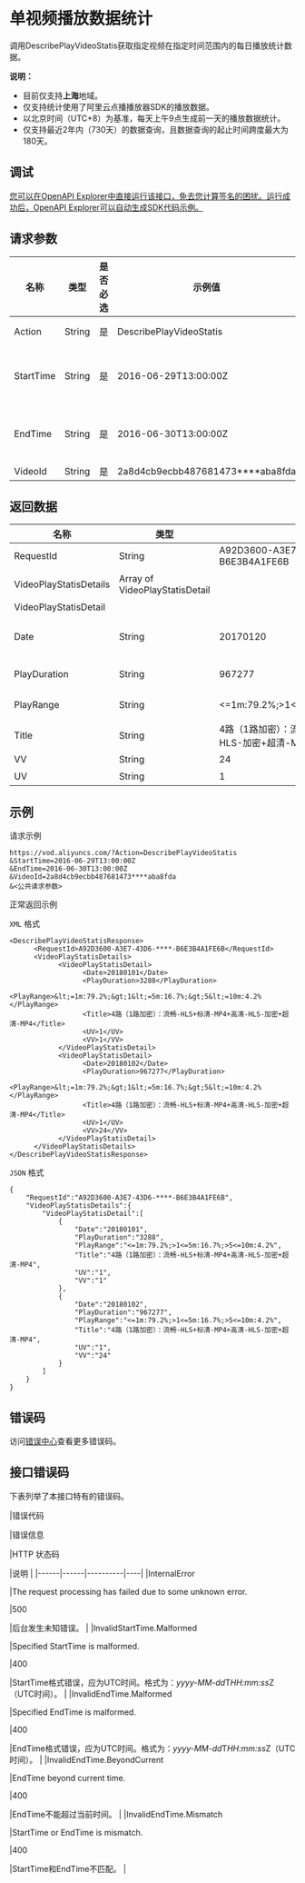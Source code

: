 # 单视频播放数据统计

调用DescribePlayVideoStatis获取指定视频在指定时间范围内的每日播放统计数据。

**说明：**

-   目前仅支持**上海**地域。
-   仅支持统计使用了阿里云点播播放器SDK的播放数据。
-   以北京时间（UTC+8）为基准，每天上午9点生成前一天的播放数据统计。
-   仅支持最近2年内（730天）的数据查询，且数据查询的起止时间跨度最大为180天。

## 调试

[您可以在OpenAPI Explorer中直接运行该接口，免去您计算签名的困扰。运行成功后，OpenAPI Explorer可以自动生成SDK代码示例。](https://api.aliyun.com/#product=vod&api=DescribePlayVideoStatis&type=RPC&version=2017-03-21)

## 请求参数

|名称|类型|是否必选|示例值|描述|
|--|--|----|---|--|
|Action|String|是|DescribePlayVideoStatis|系统规定参数。取值：**DescribePlayVideoStatis**。 |
|StartTime|String|是|2016-06-29T13:00:00Z|指定时间段的起始时间。格式为：*yyyy-MM-dd*T*HH:mm:ss*Z（UTC时间）。 |
|EndTime|String|是|2016-06-30T13:00:00Z|指定时间段的结束时间。格式为：*yyyy-MM-dd*T*HH:mm:ss*Z（UTC时间）。 |
|VideoId|String|是|2a8d4cb9ecbb487681473\*\*\*\*aba8fda|指定视频的视频ID。 |

## 返回数据

|名称|类型|示例值|描述|
|--|--|---|--|
|RequestId|String|A92D3600-A3E7-43D6-\*\*\*\*-B6E3B4A1FE6B|请求ID。 |
|VideoPlayStatisDetails|Array of VideoPlayStatisDetail| |指定视频每天统计数据。 |
|VideoPlayStatisDetail| | | |
|Date|String|20170120|日期。格式为：*yyyyMMdd*。 |
|PlayDuration|String|967277|播放时长。单位：毫秒。 |
|PlayRange|String|<=1m:79.2%;\>1<=5m:16.7%;\>5<=10m:4.2%|播放时长分布。 |
|Title|String|4路（1路加密）：流畅-HLS+标清-MP4+高清-HLS-加密​​​+超清-MP4|视频名称。 |
|VV|String|24|播放次数。 |
|UV|String|1|播放用户数。 |

## 示例

请求示例

```
https://vod.aliyuncs.com/?Action=DescribePlayVideoStatis
&StartTime=2016-06-29T13:00:00Z
&EndTime=2016-06-30T13:00:00Z
&VideoId=2a8d4cb9ecbb487681473****aba8fda
&<公共请求参数>
```

正常返回示例

`XML` 格式

```
<DescribePlayVideoStatisResponse>
	  <RequestId>A92D3600-A3E7-43D6-****-B6E3B4A1FE6B</RequestId>
	  <VideoPlayStatisDetails>
		    <VideoPlayStatisDetail>
			      <Date>20180101</Date>
			      <PlayDuration>3288</PlayDuration>
			      <PlayRange>&lt;=1m:79.2%;&gt;1&lt;=5m:16.7%;&gt;5&lt;=10m:4.2%</PlayRange>
			      <Title>4路（1路加密）：流畅-HLS+标清-MP4+高清-HLS-加密​​​+超清-MP4</Title>
			      <UV>1</UV>
			      <VV>1</VV>
		    </VideoPlayStatisDetail>
		    <VideoPlayStatisDetail>
			      <Date>20180102</Date>
			      <PlayDuration>967277</PlayDuration>
			      <PlayRange>&lt;=1m:79.2%;&gt;1&lt;=5m:16.7%;&gt;5&lt;=10m:4.2%</PlayRange>
			      <Title>4路（1路加密）：流畅-HLS+标清-MP4+高清-HLS-加密​​​+超清-MP4</Title>
			      <UV>1</UV>
			      <VV>24</VV>
		    </VideoPlayStatisDetail>
	  </VideoPlayStatisDetails>
</DescribePlayVideoStatisResponse>
```

`JSON` 格式

```
{
    "RequestId":"A92D3600-A3E7-43D6-****-B6E3B4A1FE6B",
    "VideoPlayStatisDetails":{
        "VideoPlayStatisDetail":[
            {
                "Date":"20180101",
                "PlayDuration":"3288",
                "PlayRange":"<=1m:79.2%;>1<=5m:16.7%;>5<=10m:4.2%",
                "Title":"4路（1路加密）：流畅-HLS+标清-MP4+高清-HLS-加密​​​+超清-MP4",
                "UV":"1",
                "VV":"1"
            },
            {
                "Date":"20180102",
                "PlayDuration":"967277",
                "PlayRange":"<=1m:79.2%;>1<=5m:16.7%;>5<=10m:4.2%",
                "Title":"4路（1路加密）：流畅-HLS+标清-MP4+高清-HLS-加密​​​+超清-MP4",
                "UV":"1",
                "VV":"24"
            }
        ]
    }
}
```

## 错误码

访问[错误中心](https://error-center.alibabacloud.com/status/product/vod)查看更多错误码。

## 接口错误码

下表列举了本接口特有的错误码。

|错误代码

|错误信息

|HTTP 状态码

|说明 |
|------|------|----------|----|
|InternalError

|The request processing has failed due to some unknown error.

|500

|后台发生未知错误。 |
|InvalidStartTime.Malformed

|Specified StartTime is malformed.

|400

|StartTime格式错误，应为UTC时间。格式为：*yyyy-MM-dd*T*HH:mm:ss*Z（UTC时间）。 |
|InvalidEndTime.Malformed

|Specified EndTime is malformed.

|400

|EndTime格式错误，应为UTC时间。格式为：*yyyy-MM-dd*T*HH:mm:ss*Z（UTC时间）。 |
|InvalidEndTime.BeyondCurrent

|EndTime beyond current time.

|400

|EndTime不能超过当前时间。 |
|InvalidEndTime.Mismatch

|StartTime or EndTime is mismatch.

|400

|StartTime和EndTime不匹配。 |

